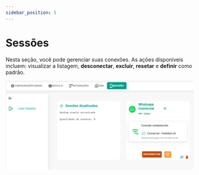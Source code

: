 ```yaml
---
sidebar_position: 5
---
```


# Sessões

Nesta seção, você pode gerenciar suas conexões. As ações disponíveis incluem: visualizar a listagem, **desconectar**, **excluir**, **resetar** e **definir** como padrão.

![img](assets/asdf.png)